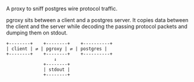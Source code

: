 A proxy to sniff postgres wire protocol traffic.

pgroxy sits between a client and a postgres server. It copies data between the client and the server while decoding the passing protocol packets and dumping them on stdout.

```
+--------+    +--------+    +----------+
| client | ⇄ | pgroxy | ⇄ | postgres |
+--------+    +--------+    +----------+
                  ↓
              +--------+
              | stdout |
              +--------+
```

